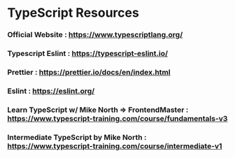 # TypeScript Resources

### Official Website : https://www.typescriptlang.org/

### Typescript Eslint : https://typescript-eslint.io/

### Prettier : https://prettier.io/docs/en/index.html

### Eslint : https://eslint.org/

### Learn TypeScript w/ Mike North => FrontendMaster : https://www.typescript-training.com/course/fundamentals-v3

### Intermediate TypeScript by Mike North : https://www.typescript-training.com/course/intermediate-v1
